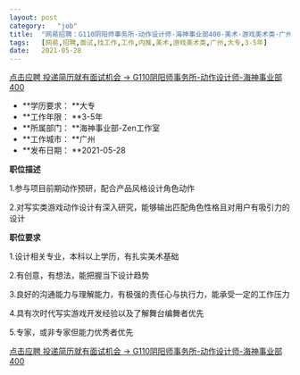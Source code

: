 ```yaml
---
layout:	post
category:	"job"
title:	"网易招聘：G110阴阳师事务所-动作设计师-海神事业部400-美术-游戏美术类-广州大专3-5年"
tags:	[网易,招聘,面试,找工作,工作,内推,美术,游戏美术类,广州,大专,3-5年]
date:	2021-05-28
---
```


[点击应聘 投递简历就有面试机会 ->  G110阴阳师事务所-动作设计师-海神事业部400](http://mobile.bole.netease.com/bole/boleDetail?id=18956&employeeId=346f03c3cda5f04c&key=all)



- **学历要求： **大专
- **工作年限： **3-5年
- **所属部门： **海神事业部-Zen工作室
- **工作城市： **广州
- **发布日期： **2021-05-28



**职位描述**

1.参与项目前期动作预研，配合产品风格设计角色动作

2.对写实类游戏动作设计有深入研究，能够输出匹配角色性格且对用户有吸引力的设计





**职位要求**

1.设计相关专业，本科以上学历，有扎实美术基础

2.有创意，有想法，能把握当下设计趋势

3.良好的沟通能力与理解能力，有极强的责任心与执行力，能承受一定的工作压力

4.具有次时代写实游戏开发经验以及了解舞台编舞者优先

5.专家，或非专家但能力优秀者优先





[点击应聘 投递简历就有面试机会 ->  G110阴阳师事务所-动作设计师-海神事业部400](http://mobile.bole.netease.com/bole/boleDetail?id=18956&employeeId=346f03c3cda5f04c&key=all)